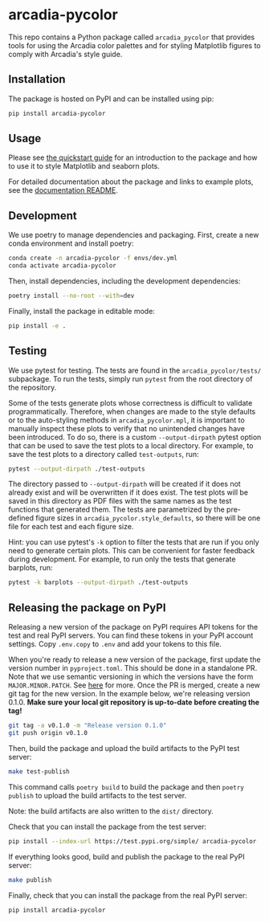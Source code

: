 # arcadia-pycolor

This repo contains a Python package called `arcadia_pycolor` that provides tools for using the Arcadia color palettes and for styling Matplotlib figures to comply with Arcadia's style guide.

## Installation

The package is hosted on PyPI and can be installed using pip:

```bash
pip install arcadia-pycolor
```

## Usage

Please see [the quickstart guide](docs/quickstart.md) for an introduction to the package and how to use it to style Matplotlib and seaborn plots.

For detailed documentation about the package and links to example plots, see the [documentation README](docs/README.md).

## Development

We use poetry to manage dependencies and packaging. First, create a new conda environment and install poetry:

```bash
conda create -n arcadia-pycolor -f envs/dev.yml
conda activate arcadia-pycolor
```

Then, install dependencies, including the development dependencies:

```bash
poetry install --no-root --with=dev
```

Finally, install the package in editable mode:

```bash
pip install -e .
```

## Testing

We use pytest for testing. The tests are found in the `arcadia_pycolor/tests/` subpackage. To run the tests, simply run `pytest` from the root directory of the repository.

Some of the tests generate plots whose correctness is difficult to validate programmatically. Therefore, when changes are made to the style defaults or to the auto-styling methods in `arcadia_pycolor.mpl`, it is important to manually inspect these plots to verify that no unintended changes have been introduced. To do so, there is a custom `--output-dirpath` pytest option that can be used to save the test plots to a local directory. For example, to save the test plots to a directory called `test-outputs`, run:

```bash
pytest --output-dirpath ./test-outputs
```

The directory passed to `--output-dirpath` will be created if it does not already exist and will be overwritten if it does exist. The test plots will be saved in this directory as PDF files with the same names as the test functions that generated them. The tests are parametrized by the pre-defined figure sizes in `arcadia_pycolor.style_defaults`, so there will be one file for each test and each figure size.

Hint: you can use pytest's `-k` option to filter the tests that are run if you only need to generate certain plots. This can be convenient for faster feedback during development. For example, to run only the tests that generate barplots, run:

```bash
pytest -k barplots --output-dirpath ./test-outputs
```

## Releasing the package on PyPI

Releasing a new version of the package on PyPI requires API tokens for the test and real PyPI servers. You can find these tokens in your PyPI account settings. Copy `.env.copy` to `.env` and add your tokens to this file.

When you're ready to release a new version of the package, first update the version number in `pyproject.toml`. This should be done in a standalone PR. Note that we use semantic versioning in which the versions have the form `MAJOR.MINOR.PATCH`. See [here](https://semver.org/) for more. Once the PR is merged, create a new git tag for the new version. In the example below, we're releasing version 0.1.0. __Make sure your local git repository is up-to-date before creating the tag!__

```bash
git tag -a v0.1.0 -m "Release version 0.1.0"
git push origin v0.1.0
```

Then, build the package and upload the build artifacts to the PyPI test server:

```bash
make test-publish
```

This command calls `poetry build` to build the package and then `poetry publish` to upload the build artifacts to the test server.

Note: the build artifacts are also written to the `dist/` directory. 

Check that you can install the package from the test server:

```bash
pip install --index-url https://test.pypi.org/simple/ arcadia-pycolor
```

If everything looks good, build and publish the package to the real PyPI server:

```bash
make publish
```

Finally, check that you can install the package from the real PyPI server:

```bash
pip install arcadia-pycolor
```
